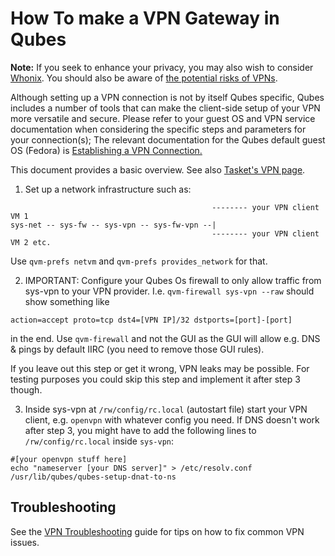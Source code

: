 
How To make a VPN Gateway in Qubes
==================================


<b>Note:</b> If you seek to enhance your privacy, you may also wish to consider [Whonix](https://qubes-os.org/doc/whonix/).
You should also be aware of [the potential risks of VPNs](https://www.whonix.org/wiki/Tunnels/Introduction).

Although setting up a VPN connection is not by itself Qubes specific, Qubes includes a number of tools that can make the client-side setup of your VPN more versatile and secure. Please refer to your guest OS and VPN service documentation when considering the specific steps and parameters for your connection(s); The relevant documentation for the Qubes default guest OS (Fedora) is [Establishing a VPN Connection.](https://docs.fedoraproject.org/en-US/Fedora/23/html/Networking_Guide/sec-Establishing_a_VPN_Connection.html)

This document provides a basic overview. See also [Tasket's VPN page](https://github.com/tasket/Qubes-vpn-support).

1. Set up a network infrastructure such as:
```
                                             -------- your VPN client VM 1
sys-net -- sys-fw -- sys-vpn -- sys-fw-vpn --|
                                             -------- your VPN client VM 2 etc.
```
Use `qvm-prefs netvm` and `qvm-prefs provides_network` for that.

2. IMPORTANT: Configure your Qubes Os firewall to only allow traffic from sys-vpn to your VPN provider.
I.e. `qvm-firewall sys-vpn --raw` should show something like
```
action=accept proto=tcp dst4=[VPN IP]/32 dstports=[port]-[port]
```
in the end. Use `qvm-firewall` and not the GUI as the GUI will allow e.g. DNS & pings by default IIRC (you need to remove those GUI rules).

If you leave out this step or get it wrong, VPN leaks may be possible.
For testing purposes you could skip this step and implement it after step 3 though.

3. Inside sys-vpn at `/rw/config/rc.local` (autostart file) start your VPN client, e.g. `openvpn` with whatever config you need.
If DNS doesn't work after step 3, you might have to add the following lines to `/rw/config/rc.local` inside `sys-vpn`:
```
#[your openvpn stuff here]
echo "nameserver [your DNS server]" > /etc/resolv.conf
/usr/lib/qubes/qubes-setup-dnat-to-ns 
```

Troubleshooting
---------------

See the [VPN Troubleshooting](https://www.qubes-os.org/doc/vpn-troubleshooting/) guide for tips on how to fix common VPN issues. 
